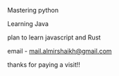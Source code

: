 Mastering python

Learning Java

plan to learn javascript and Rust

email - mail.almirshaikh@gmail.com

thanks for paying a visit!!
